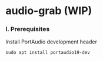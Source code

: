 # audio-grab (WIP)

### I. Prerequisites
Install PortAudio development header
```shell
sudo apt install portaudio19-dev
```